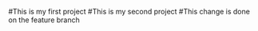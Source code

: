 #This is my
 first project
 #This is my second project
 #This change is done on the feature branch
 